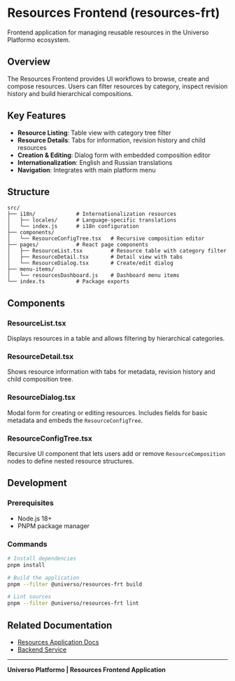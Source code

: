 # Resources Frontend (resources-frt)

Frontend application for managing reusable resources in the Universo Platformo ecosystem.

## Overview

The Resources Frontend provides UI workflows to browse, create and compose resources. Users can filter resources by category,
inspect revision history and build hierarchical compositions.

## Key Features

- **Resource Listing**: Table view with category tree filter
- **Resource Details**: Tabs for information, revision history and child resources
- **Creation & Editing**: Dialog form with embedded composition editor
- **Internationalization**: English and Russian translations
- **Navigation**: Integrates with main platform menu

## Structure

```
src/
├── i18n/             # Internationalization resources
│   ├── locales/      # Language-specific translations
│   └── index.js      # i18n configuration
├── components/
│   └── ResourceConfigTree.tsx   # Recursive composition editor
├── pages/            # React page components
│   ├── ResourceList.tsx         # Resource table with category filter
│   ├── ResourceDetail.tsx       # Detail view with tabs
│   └── ResourceDialog.tsx       # Create/edit dialog
├── menu-items/
│   └── resourcesDashboard.js    # Dashboard menu items
└── index.ts          # Package exports
```

## Components

### ResourceList.tsx
Displays resources in a table and allows filtering by hierarchical categories.

### ResourceDetail.tsx
Shows resource information with tabs for metadata, revision history and child composition tree.

### ResourceDialog.tsx
Modal form for creating or editing resources. Includes fields for basic metadata and embeds the `ResourceConfigTree`.

### ResourceConfigTree.tsx
Recursive UI component that lets users add or remove `ResourceComposition` nodes to define nested resource structures.

## Development

### Prerequisites
- Node.js 18+
- PNPM package manager

### Commands
```bash
# Install dependencies
pnpm install

# Build the application
pnpm --filter @universo/resources-frt build

# Lint sources
pnpm --filter @universo/resources-frt lint
```

## Related Documentation
- [Resources Application Docs](../../../docs/en/applications/resources/README.md)
- [Backend Service](../resources-srv/base/README.md)

---

**Universo Platformo | Resources Frontend Application**
